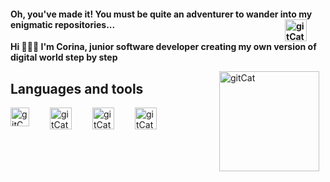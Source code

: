 #### Oh, you've made it! You must be quite an adventurer to wander into my enigmatic repositories...<img align="right" alt="gitCat" width="35px" style="padding-right:30px;" src="https://s3.amazonaws.com/shecodesio-production/uploads/files/000/090/364/original/Daco_4138763.png?1689619430"/>

**Hi 🙋🏻‍♀️ I'm Corina, junior software developer creating my own version of digital world step by step**

<img align="right" alt="gitCat" width="160px" style="padding-right:10px;" src="https://s3.amazonaws.com/shecodesio-production/uploads/files/000/090/370/original/pngegg.png?1689621386"/>

## Languages and tools

<img align="left" alt="gitCat" width="30px" style="padding-right:30px;" src="https://s3.amazonaws.com/shecodesio-production/uploads/files/000/090/367/original/Daco_5348556.png?1689620638"/>

<img align="leftt" alt="gitCat" width="35px" style="padding-right:30px;" src="https://s3.amazonaws.com/shecodesio-production/uploads/files/000/090/366/original/Daco_4672818.png?1689620631"/>

<img align="left" alt="gitCat" width="35px" style="padding-right:30px;" src="https://s3.amazonaws.com/shecodesio-production/uploads/files/000/090/368/original/Daco_6073002.png?1689620645"/>

<img align="left" alt="gitCat" width="35px" style="padding-right:30px;" src="https://s3.amazonaws.com/shecodesio-production/uploads/files/000/090/369/original/Daco_4792623.png?1689620759"/>

<!--
**ecorina/ecorina** is a ✨ _special_ ✨ repository because its `README.md` (this file) appears on your GitHub profile.

Here are some ideas to get you started:

- 🔭 I’m currently working on ...
- 🌱 I’m currently learning ...
- 👯 I’m looking to collaborate on ...
- 🤔 I’m looking for help with ...
- 💬 Ask me about ...
- 📫 How to reach me: ...
- 😄 Pronouns: ...
- ⚡ Fun fact: ...
-->
